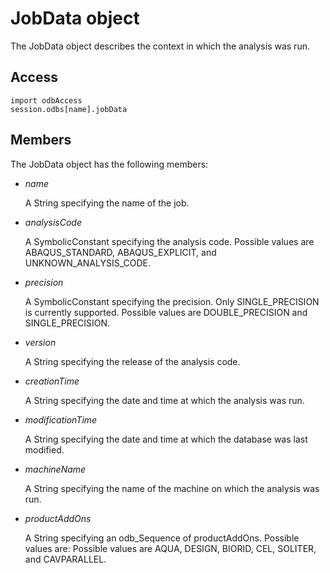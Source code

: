# JobData object

The JobData object describes the context in which the analysis was run.

## Access

```
import odbAccess
session.odbs[name].jobData
```

## Members

The JobData object has the following members:

- *name*

  A String specifying the name of the job.

- *analysisCode*

  A SymbolicConstant specifying the analysis code. Possible values are ABAQUS_STANDARD, ABAQUS_EXPLICIT, and UNKNOWN_ANALYSIS_CODE.

- *precision*

  A SymbolicConstant specifying the precision. Only SINGLE_PRECISION is currently supported. Possible values are DOUBLE_PRECISION and SINGLE_PRECISION.

- *version*

  A String specifying the release of the analysis code.

- *creationTime*

  A String specifying the date and time at which the analysis was run.

- *modificationTime*

  A String specifying the date and time at which the database was last modified.

- *machineName*

  A String specifying the name of the machine on which the analysis was run.

- *productAddOns*

  A String specifying an odb_Sequence of productAddOns. Possible values are: Possible values are AQUA, DESIGN, BIORID, CEL, SOLITER, and CAVPARALLEL.